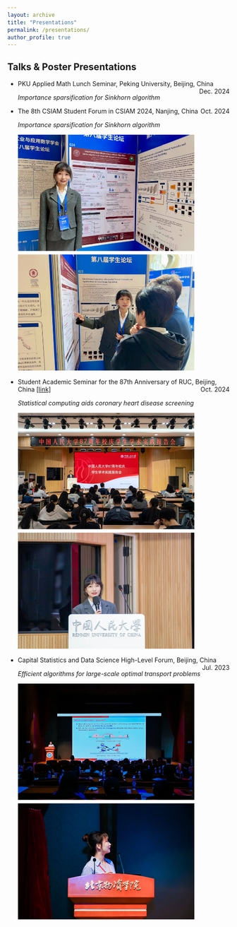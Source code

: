 ```yaml
---
layout: archive
title: "Presentations"
permalink: /presentations/
author_profile: true
---
```


Talks & Poster Presentations
------
* PKU Applied Math Lunch Seminar, Peking University, Beijing, China <span style="float:right">Dec. 2024</span>

    *Importance sparsification for Sinkhorn algorithm*

* The 8th CSIAM Student Forum in CSIAM 2024, Nanjing, China <span style="float:right">Oct. 2024</span>
    
    *Importance sparsification for Sinkhorn algorithm*

    <img src="../images/poster_202410.jpg" width="400" />

* Student Academic Seminar for the 87th Anniversary of RUC, Beijing, China [[link]](https://mp.weixin.qq.com/s/ChWcBXmNfn7RLE87sB7FOw) <span style="float:right">Oct. 2024</span>

    *Statistical computing aids coronary heart disease screening*
    
    <img src="../images/talk_202410.jpg" width="400" />

* Capital Statistics and Data Science High-Level Forum, Beijing, China <span style="float:right">Jul. 2023</span>

    *Efficient algorithms for large-scale optimal transport problems*

    <img src="../images/talk_202307.jpg" width="400" />